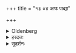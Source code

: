 +++
title = "१३ ०४ आपः पाद्या"

+++

<details><summary>Oldenberg</summary>

4. (The host) announces (to the guest), 'The water for washing the feet!'
</details>

<details><summary>हरदत्तः</summary>

अथ मधुपर्कप्रदाता पादप्रक्षालनार्थं अप उपसंगृह्य "आपः पाद्या" इति प्राह ॥४॥
</details>

<details><summary>सुदर्शनः</summary>

अथ अपचेता पादप्रक्षालनार्था अप उपसङ्गृह्य "आपः पाद्याः" इति प्राह ।
एतच्च सम्वादवचनं अनन्तरं यत्कर्तव्यं तत्कुर्वित्येवमर्थम् ।
एवमेव प्रयोजनं "अर्हणीया आपः" इत्यादिष्वपि ॥४॥
</details>
